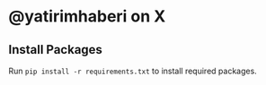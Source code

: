 # @yatirimhaberi on X

## Install Packages

Run `pip install -r requirements.txt` to install required packages.
